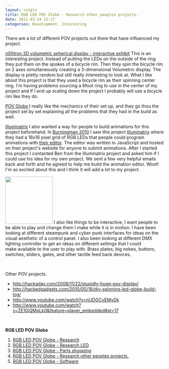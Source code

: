 ```yaml
---
layout: single
title: RGB LED POV Globe - Research other peoples projects. 
date: 2011-03-24 22:17
categories: Development, Interesting
---
```

There are a lot of different POV projects out there that have influenced my project.

<a href="http://www.instructables.com/id/n00tron-3D-Spherical-Display-Interactive-Exhibit/">n00tron 3D volumetric spherical display - interactive exhibit</a>
This is an interesting project. Instead of putting the LEDs on the outside of the ring they put them on the spokes of a bicycle rim. Then they spin the bicycle rim on 2 axes simultaneously creating a 3-dimensional Volumetric display. The display is pretty random but still really interesting to look at. What I like about this project is that they used a bicycle rim as their spinning center ring. I'm having problems sourcing a 6foot ring to use in the center of my project and if I end up scaling down the project I probably will use a bicycle rim like they do.

<a href="http://ytai-mer.blogspot.com/">POV Globe
</a>I really like the mechanics of their set up, and they go thou the project set by set explaining all the problems that they had in the build as well. <a href="http://ytai-mer.blogspot.com/"></a>

<a href="http://cwd.co.uk/illuminatrix/">Illuminatrix</a>
I also wanted a way for people to build animations for this project beforehand. In <a href="http://www.burningman.com/">Burningman 2010</a> I saw this project <a href="http://cwd.co.uk/illuminatrix/">Illuminatrix</a> where they had a 16x16 pixel grid of RGB LEDs that people could program animations with <a href="http://cwd.co.uk/illuminatrix/edit.php">their editor</a>. The editor was written in JavaScript and hosted on their project's website for anyone to submit animations.
After I started this project I contacted Ben from the Illuminatrix project and asked him if I could use his idea for my own project. We sent a few very helpful emails back and forth and he agreed to help me build the animation editor. Woot! I'm so excited about this and I think it will add a lot to my project.

<a href="http://www.musicradar.com/news/tech/17-amazing-steampunk-synthesizer-mods-224905/9#content"><img class="alignright size-thumbnail wp-image-1414" title="homage-to-moog-530-85" src="/public/uploads/2011/03/homage-to-moog-530-85-150x150.jpg" alt="" width="150" height="150" /></a> I also like things to be interactive, I want people to be able to play and change them I make while it is in motion. I have been looking at different steampunk and cyber punk interfaces for ideas on the visual aesthetic of a control panel. I also been looking at different DMX lighting controller to get an ideas on different settings that I could make available to the user to play with. Brass plates, big nobes, buttons, switches, sliders, gates, and other tactile feed back devices.

&nbsp;

Other POV projects.
<ul>
	<li><a href="http://hackaday.com/2008/11/22/stupidly-huge-pov-display/">http://hackaday.com/2008/11/22/stupidly-huge-pov-display/</a></li>
	<li><a href="http://hackedgadgets.com/2010/05/18/diy-spinning-led-globe-build-log/">http://hackedgadgets.com/2010/05/18/diy-spinning-led-globe-build-log/</a></li>
	<li><a href="http://www.youtube.com/watch?v=nUDGCvEMyDk">http://www.youtube.com/watch?v=nUDGCvEMyDk</a></li>
	<li><a href="http://www.youtube.com/watch?v=ZE10iQMqLk0&amp;feature=player_embedded#at=17">http://www.youtube.com/watch?v=ZE10iQMqLk0&amp;feature=player_embedded#at=17</a></li>
</ul>
&nbsp;

<strong>RGB LED POV Globe</strong>
<ol>
	<li><a href="/rgb-led-pov-globe-research/">RGB LED POV Globe - Research</a><strong>
</strong></li>
	<li><a href="/rgb-led-pov-globe-%E2%80%93-research-led/">RGB LED POV Globe - Research LED</a></li>
	<li><a href="/rgb-led-pov-globe-parts-shopping/">RGB LED POV Globe</a><a href="/rgb-led-pov-globe-%E2%80%93-research-led/"> - Parts shopping</a></li>
	<li><a href="http://http//www.abluestar.com/blog/rgb-led-pov-globe-%E2%80%93-research-other-peoples-projects">RGB LED POV Globe - Research other peoples projects.</a></li>
	<li><a href="/rgb-led-pov-globe-%e2%80%93-software/">RGB LED POV Globe - Software</a></li>
</ol>
<strong>
</strong>
